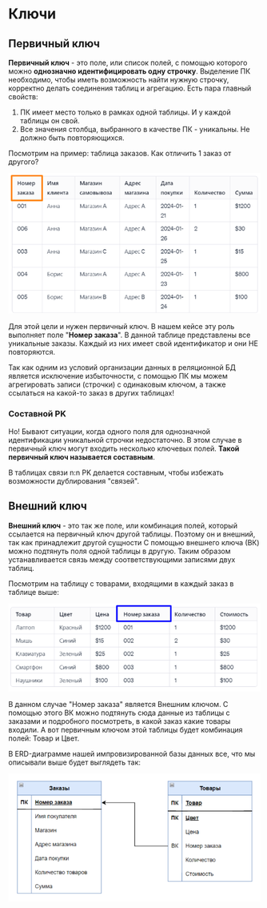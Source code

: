 # Ключи

## Первичный ключ

**Первичный ключ** - это поле, или список полей, с помощью которого можно **однозначно идентифицировать одну строчку**.
Выделение ПК необходимо, чтобы иметь возможность найти нужную строчку, корректно делать соединения таблиц и агрегацию.
Есть пара главный свойств:

1. ПК имеет место только в рамках одной таблицы. И у каждой таблицы он свой.
2. Все значения столбца, выбранного в качестве ПК - уникальны. Не должно быть повторяющихся.

Посмотрим на пример: таблица заказов. Как отличить 1 заказ от другого?

![pk_example.png](../img/pk_example.png)

Для этой цели и нужен первичный ключ. В нашем кейсе эту роль выполняет поле "**Номер заказа**". В данной таблице
представлены все уникальные заказы. Каждый из них имеет свой идентификатор и они НЕ повторяются.

Так как одним из условий организации данных в реляционной БД является исключение избыточности, с помощью ПК мы можем
агрегировать записи (строчки) с одинаковым ключом, а также ссылаться на какой-то заказ в других таблицах!

### Составной PK

Но! Бывают ситуации, когда одного поля для однозначной идентификации уникальной строчки недостаточно. В этом случае в
первичный ключ могут входить несколько ключевых полей. **Такой первичный ключ называется составным**.

В таблицах связи n:n PK делается составным, чтобы избежать возможности дублирования "связей".

## Внешний ключ

**Внешний ключ** - это так же поле, или комбинация полей, который ссылается на первичный ключ другой таблицы. Поэтому он
и внешний, так как принадлежит другой сущности С помощью внешнего ключа (ВК) можно подтянуть поля одной таблицы в
другую. Таким образом устанавливается связь между соответствующими записями двух таблиц.

Посмотрим на таблицу с товарами, входящими в каждый заказ в таблице выше:

![fk_example1.png](../img/fk_example1.png)

В данном случае "Номер заказа" является Внешним ключом. С помощью этого ВК можно подтянуть сюда данные из таблицы с
заказами и подробного посмотреть, в какой заказ какие товары входили.
А вот первичным ключом этой таблицы будет комбинация полей: Товар и Цвет.

В ERD-диаграмме нашей импровизированной базы данных все, что мы описывали выше будет выглядеть так:

![fk_example2.png](../img/fk_example2.png)